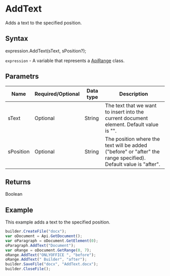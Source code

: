 # AddText

Adds a text to the specified position.

## Syntax

expression.AddText(sText, sPosition?);

`expression` - A variable that represents a [ApiRange](../ApiRange.md) class.

## Parametrs

| **Name** | **Required/Optional** | **Data type** | **Description** |
| ------------- | ------------- | ------------- | ------------- |
| sText | Optional | String | The text that we want to insert into the current document element. Default value is "". |
| sPosition | Optional | String | The position where the text will be added ("before" or "after" the range specified). Default value is "after". |

## Returns

Boolean

## Example

This example adds a text to the specified position.

```javascript
builder.CreateFile("docx");
var oDocument = Api.GetDocument();
var oParagraph = oDocument.GetElement(0);
oParagraph.AddText("Document");
var oRange = oDocument.GetRange(0, 7);
oRange.AddText("ONLYOFFICE ", "before");
oRange.AddText(" Builder", "after");
builder.SaveFile("docx", "AddText.docx");
builder.CloseFile();
```